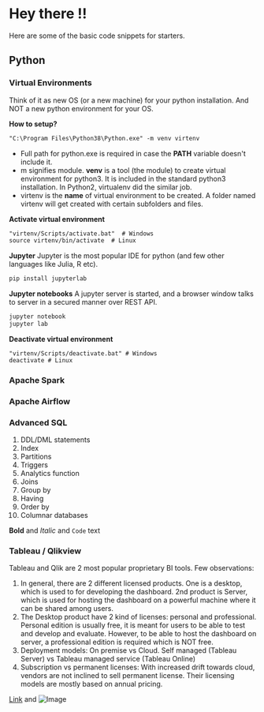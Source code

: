 # Hey there !!
Here are some of the basic code snippets for starters.

## Python

### Virtual Environments
Think of it as new OS (or a new machine) for your python installation. And NOT a new python environment for your OS.

**How to setup?**
```markdown
"C:\Program Files\Python38\Python.exe" -m venv virtenv
```
- Full path for python.exe is required in case the **PATH** variable doesn't include it.
- m signifies module. **venv** is a tool (the module) to create virtual environment for python3. It is included in the standard python3 installation. In Python2, virtualenv did the similar job.
- virtenv is the **name** of virtual environment to be created. A folder named virtenv will get created with certain subfolders and files.

**Activate virtual environment**
```markdown
"virtenv/Scripts/activate.bat"  # Windows
source virtenv/bin/activate  # Linux
```

**Jupyter**
Jupyter is the most popular IDE for python (and few other languages like Julia, R etc). 

```markdown
pip install jupyterlab
```

**Jupyter notebooks** A jupyter server is started, and a browser window talks to server in a secured manner over REST API.
```markdown
jupyter notebook
jupyter lab
```

**Deactivate virtual environment**
```
"virtenv/Scripts/deactivate.bat" # Windows
deactivate # Linux
```

### Apache Spark

### Apache Airflow

### Advanced SQL

1. DDL/DML statements
2. Index
3. Partitions
4. Triggers
5. Analytics function
6. Joins
7. Group by
8. Having
9. Order by
10. Columnar databases

**Bold** and _Italic_ and `Code` text

### Tableau / Qlikview

Tableau and Qlik are 2 most popular proprietary BI tools. Few observations:

1. In general, there are 2 different licensed products. One is a desktop, which is used to for developing the dashboard. 2nd product is Server, which is used for hosting the dashboard on a powerful machine where it can be shared among users.
2. The Desktop product have 2 kind of licenses: personal and professional. Personal edition is usually free, it is meant for users to be able to test and develop and evaluate. However, to be able to host the dashboard on server, a professional edition is required which is NOT free.
3. Deployment models: On premise vs Cloud. Self managed (Tableau Server) vs Tableau managed service (Tableau Online) 
4. Subscription vs permanent licenses: With increased drift towards cloud, vendors are not inclined to sell permanent license. Their licensing models are mostly based on annual pricing.

[Link](url) and ![Image](src)


